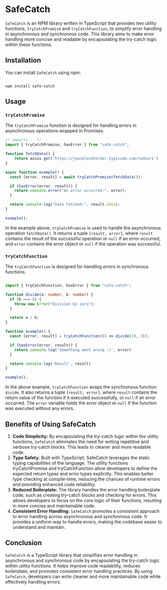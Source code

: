# SafeCatch

`SafeCatch` is an NPM library written in TypeScript that provides two utility functions, `tryCatchPromise` and `tryCatchFunction`, to simplify error handling in asynchronous and synchronous code. This library aims to make error handling more concise and readable by encapsulating the try-catch logic within these functions.
## Installation

You can install `SafeCatch` using npm:

```shell

npm install safe-catch
```

## Usage
### `tryCatchPromise`

The `tryCatchPromise` function is designed for handling errors in asynchronous operations wrapped in Promises.

```typescript
/* imports... */
import { tryCatchPromise, hasError } from "safe-catch";

function fetchData() {
    return axios.get('https://jsonplaceholder.typicode.com/todos/1')
}

async function example() {
  const [error, result] = await tryCatchPromise(fetchData());

  if (hasError(error, result)) {
    return console.error("An error occurred:", error);
  }

  return console.log("Data fetched:", result.data);
}

example();
```



In the example above, `tryCatchPromise` is used to handle the asynchronous operation `fetchData()`. It returns a tuple `[result, error]`, where `result` contains the result of the successful operation or `null` if an error occurred, and `error` contains the error object or `null` if the operation was successful.
### `tryCatchFunction`

The `tryCatchFunction` is designed for handling errors in synchronous functions.

```typescript

import { tryCatchFunction, hasError } from "safe-catch";

function divide(a: number, b: number) {
  if (b === 0) {
    throw new Error("Division by zero");
  }

  return a / b;
}

function example() {
  const [error, result] = tryCatchFunction(() => divide(10, 2));

  if (hasError(error, result)) {
    return console.log('Something went wrong :(', error)
  }

  return console.log('Result', result)
}

example();
```



In the above example, `tryCatchFunction` wraps the synchronous function `divide`. It also returns a tuple `[result, error]`, where `result` contains the return value of the function if it executed successfully, or `null` if an error occurred. The `error` variable holds the error object or `null` if the function was executed without any errors.
## Benefits of Using SafeCatch
1. **Code Simplicity:**  By encapsulating the try-catch logic within the utility functions, `SafeCatch` eliminates the need for writing repetitive and verbose try-catch blocks. This leads to cleaner and more readable code.
2. **Type Safety**: Built with TypeScript, SafeCatch leverages the static typing capabilities of the language. The utility functions tryCatchPromise and tryCatchFunction allow developers to define the expected return types and error types explicitly. This enables better type checking at compile-time, reducing the chances of runtime errors and providing enhanced code reliability.
3. **Reduced Boilerplate:**  The library handles the error handling boilerplate code, such as creating try-catch blocks and checking for errors. This allows developers to focus on the core logic of their functions, resulting in more concise and maintainable code.
4. **Consistent Error Handling:**  `SafeCatch` promotes a consistent approach to error handling across asynchronous and synchronous code. It provides a uniform way to handle errors, making the codebase easier to understand and maintain.
## Conclusion

`SafeCatch` is a TypeScript library that simplifies error handling in asynchronous and synchronous code by encapsulating the try-catch logic within utility functions. It helps improve code readability, reduces boilerplate, and promotes consistent error handling practices. By using `SafeCatch`, developers can write cleaner and more maintainable code while effectively handling errors.
